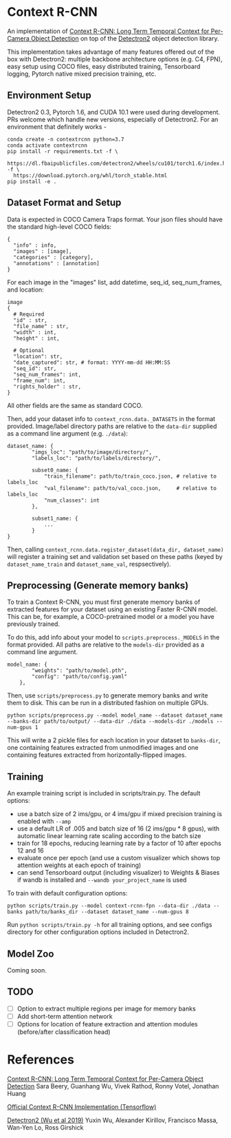 # Context R-CNN

An implementation of [Context R-CNN: Long Term Temporal Context for Per-Camera Object Detection](https://arxiv.org/abs/1912.03538) on top of the [Detectron2](https://github.com/facebookresearch/detectron2) object detection library. 

This implementation takes advantage of many features offered out of the box with Detectron2: multiple backbone architecture options (e.g. C4, FPN), easy setup using COCO files, easy distributed training, Tensorboard logging, Pytorch native mixed precision training, etc.

## Environment Setup

Detectron2 0.3, Pytorch 1.6, and CUDA 10.1 were used during development. PRs welcome which handle new versions, especially of Detectron2. For an environment that definitely works -

```
conda create -n contextrcnn python=3.7
conda activate contextrcnn
pip install -r requirements.txt -f \ 
  https://dl.fbaipublicfiles.com/detectron2/wheels/cu101/torch1.6/index.html -f \
  https://download.pytorch.org/whl/torch_stable.html
pip install -e .
```

## Dataset Format and Setup

Data is expected in COCO Camera Traps format. Your json files should have the standard high-level COCO fields:
```
{
  "info" : info,
  "images" : [image],
  "categories" : [category],
  "annotations" : [annotation]
}
```

For each image in the "images" list, add datetime, seq_id, seq_num_frames, and location:
```
image
{
  # Required
  "id" : str,
  "file_name" : str,
  "width" : int,
  "height" : int,
  
  # Optional
  "location": str,
  "date_captured": str, # format: YYYY-mm-dd HH:MM:SS   
  "seq_id": str,
  "seq_num_frames": int,
  "frame_num": int,
  "rights_holder" : str, 
}
```

All other fields are the same as standard COCO. 

Then, add your dataset info to ```context_rcnn.data._DATASETS``` in the format provided. Image/label directory paths are relative to the ```data-dir``` supplied as a command line argument (e.g. ```./data```):

```
dataset_name: {
        "imgs_loc": "path/to/image/directory/",
        "labels_loc": "path/to/labels/directory/",
        
        subset0_name: {
            "train_filename": path/to/train_coco.json, # relative to labels_loc
            "val_filename": path/to/val_coco.json,     # relative to labels_loc
            "num_classes": int
        },
        
        subset1_name: {
            ...
        }
}
```

Then, calling ```context_rcnn.data.register_dataset(data_dir, dataset_name)``` will register a training set and validation set based on these paths (keyed by ```dataset_name_train``` and ```dataset_name_val```, respsectively).

## Preprocessing (Generate memory banks)

To train a Context R-CNN, you must first generate memory banks of extracted features for your dataset using an existing Faster R-CNN model. This can be, for example, a COCO-pretrained model or a model you have previously trained.

To do this, add info about your model to ```scripts.preprocess._MODELS``` in the format provided. All paths are relative to the ```models-dir``` provided as a command line argument.

```
model_name: {
        "weights": "path/to/model.pth",
        "config": "path/to/config.yaml"
    },
```

Then, use ```scripts/preprocess.py``` to generate memory banks and write them to disk. This can be run in a distributed fashion on multiple GPUs.

```
python scripts/preprocess.py --model model_name --dataset dataset_name --banks-dir path/to/output/ --data-dir ./data --models-dir ./models --num-gpus 1
```

This will write a 2 pickle files for each location in your dataset to ```banks-dir```, one containing features extracted from unmodified images and one containing features extracted from horizontally-flipped images.

## Training

An example training script is included in scripts/train.py. The default options:
- use a batch size of 2 ims/gpu, or 4 ims/gpu if mixed precision training is enabled with ```--amp```
- use a default LR of .005 and batch size of 16 (2 ims/gpu * 8 gpus), with automatic linear learning rate scaling according to the batch size
- train for 18 epochs, reducing learning rate by a factor of 10 after epochs 12 and 16
- evaluate once per epoch (and use a custom visualizer which shows top attention weights at each epoch of training)
- can send Tensorboard output (including visualizer) to Weights & Biases if wandb is installed and ```--wandb your_project_name``` is used

To train with default configuration options:

```
python scripts/train.py --model context-rcnn-fpn --data-dir ./data --banks path/to/banks_dir --dataset dataset_name --num-gpus 8
```

Run ```python scripts/train.py -h``` for all training options, and see configs directory for other configuration options included in Detectron2.

## Model Zoo

Coming soon.

## TODO

- [ ] Option to extract multiple regions per image for memory banks
- [ ] Add short-term attention network
- [ ] Options for location of feature extraction and attention modules (before/after classification head)

# References
[Context R-CNN: Long Term Temporal Context for Per-Camera Object Detection](https://arxiv.org/abs/1912.03538) Sara Beery, Guanhang Wu, Vivek Rathod, Ronny Votel, Jonathan Huang

[Official Context R-CNN Implementation (Tensorflow)](https://github.com/tensorflow/models/tree/master/research/object_detection)

[Detectron2 (Wu et al 2019)](https://github.com/facebookresearch/detectron2) Yuxin Wu, Alexander Kirillov, Francisco Massa, Wan-Yen Lo, Ross Girshick
